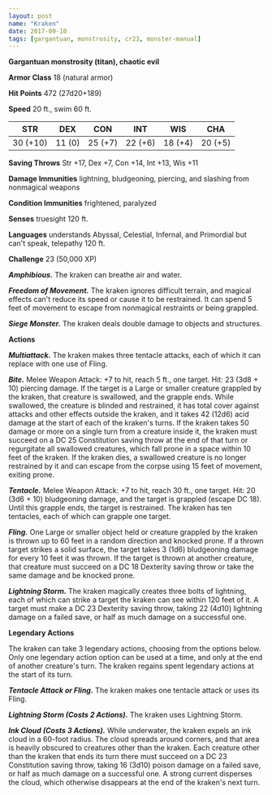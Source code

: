 ```yaml
---
layout: post
name: "Kraken"
date: 2017-09-10
tags: [gargantuan, monstrosity, cr23, monster-manual]
---
```


**Gargantuan monstrosity (titan), chaotic evil**

**Armor Class** 18 (natural armor)

**Hit Points** 472 (27d20+189)

**Speed** 20 ft., swim 60 ft.

|   STR   |   DEX   |   CON   |   INT   |   WIS   |   CHA   |
|:-----:|:-----:|:-----:|:-----:|:-----:|:-----:|
| 30 (+10) | 11 (0) | 25 (+7) | 22 (+6) | 18 (+4) | 20 (+5) |

**Saving Throws** Str +17, Dex +7, Con +14, Int +13, Wis +11

**Damage Immunities** lightning, bludgeoning, piercing, and slashing from nonmagical weapons

**Condition Immunities** frightened, paralyzed

**Senses** truesight 120 ft.

**Languages** understands Abyssal, Celestial, Infernal, and Primordial but can't speak, telepathy 120 ft.

**Challenge** 23 (50,000 XP)

***Amphibious.*** The kraken can breathe air and water.

***Freedom of Movement.*** The kraken ignores difficult terrain, and magical effects can't reduce its speed or cause it to be restrained. It can spend 5 feet of movement to escape from nonmagical restraints or being grappled.

***Siege Monster.*** The kraken deals double damage to objects and structures.

**Actions**

***Multiattack.*** The kraken makes three tentacle attacks, each of which it can replace with one use of Fling.

***Bite.*** Melee Weapon Attack: +7 to hit, reach 5 ft., one target. Hit: 23 (3d8 + 10) piercing damage. If the target is a Large or smaller creature grappled by the kraken, that creature is swallowed, and the grapple ends. While swallowed, the creature is blinded and restrained, it has total cover against attacks and other effects outside the kraken, and it takes 42 (12d6) acid damage at the start of each of the kraken's turns. If the kraken takes 50 damage or more on a single turn from a creature inside it, the kraken must succeed on a DC 25 Constitution saving throw at the end of that turn or regurgitate all swallowed creatures, which fall prone in a space within 10 feet of the kraken. If the kraken dies, a swallowed creature is no longer restrained by it and can escape from the corpse using 15 feet of movement, exiting prone.

***Tentacle.*** Melee Weapon Attack: +7 to hit, reach 30 ft., one target. Hit: 20 (3d6 + 10) bludgeoning damage, and the target is grappled (escape DC 18). Until this grapple ends, the target is restrained. The kraken has ten tentacles, each of which can grapple one target.

***Fling.*** One Large or smaller object held or creature grappled by the kraken is thrown up to 60 feet in a random direction and knocked prone. If a thrown target strikes a solid surface, the target takes 3 (1d6) bludgeoning damage for every 10 feet it was thrown. If the target is thrown at another creature, that creature must succeed on a DC 18 Dexterity saving throw or take the same damage and be knocked prone.

***Lightning Storm.*** The kraken magically creates three bolts of lightning, each of which can strike a target the kraken can see within 120 feet of it. A target must make a DC 23 Dexterity saving throw, taking 22 (4d10) lightning damage on a failed save, or half as much damage on a successful one.

**Legendary Actions**

The kraken can take 3 legendary actions, choosing from the options below. Only one legendary action option can be used at a time, and only at the end of another creature's turn. The kraken regains spent legendary actions at the start of its turn.

***Tentacle Attack or Fling.*** The kraken makes one tentacle attack or uses its Fling.

***Lightning Storm (Costs 2 Actions).*** The kraken uses Lightning Storm.

***Ink Cloud (Costs 3 Actions).*** While underwater, the kraken expels an ink cloud in a 60-foot radius. The cloud spreads around corners, and that area is heavily obscured to creatures other than the kraken. Each creature other than the kraken that ends its turn there must succeed on a DC 23 Constitution saving throw, taking 16 (3d10) poison damage on a failed save, or half as much damage on a successful one. A strong current disperses the cloud, which otherwise disappears at the end of the kraken's next turn.

